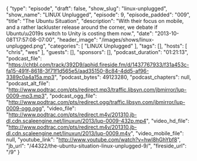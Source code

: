 {
  "type": "episode",
  "draft": false,
  "show_slug": "linux-unplugged",
  "show_name": "LINUX Unplugged",
  "episode": 9,
  "episode_padded": "009",
  "title": "The Ubuntu Situation",
  "description": "With their focus on mobile, and a rather lackluster release around the corner, we debate if Ubuntu\u2019s switch to Unity is costing them now.",
  "date": "2013-10-08T17:57:08-07:00",
  "header_image": "/images/shows/linux-unplugged.png",
  "categories": [
    "LINUX Unplugged"
  ],
  "tags": [],
  "hosts": [
    "chris",
    "wes"
  ],
  "guests": [],
  "sponsors": [],
  "podcast_duration": "01:21:13",
  "podcast_file": "https://chtbl.com/track/392D9/aphid.fireside.fm/d/1437767933/f31a453c-fa15-491f-8618-3f71f1d565e5/aad35150-8c84-4dd5-af96-3389c0a4a15a.mp3",
  "podcast_bytes": 49123280,
  "podcast_chapters": null,
  "podcast_alt_file": "http://www.podtrac.com/pts/redirect.mp3/traffic.libsyn.com/jbmirror/lup-0009-mp3.mp3",
  "podcast_ogg_file": "http://www.podtrac.com/pts/redirect.ogg/traffic.libsyn.com/jbmirror/lup-0009-ogg.ogg",
  "video_file": "http://www.podtrac.com/pts/redirect.m4v/201310.jb-dl.cdn.scaleengine.net/linuxun/2013/lup-0009-432p.mp4",
  "video_hd_file": "http://www.podtrac.com/pts/redirect.m4v/201310.jb-dl.cdn.scaleengine.net/linuxun/2013/lup-0009.m4v",
  "video_mobile_file": null,
  "youtube_link": "http://www.youtube.com/watch?v=hwI8hGhYbf8",
  "jb_url": "/44322/the-ubuntu-situation-linux-unplugged-9/",
  "fireside_url": "/9"
}

